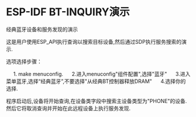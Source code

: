 ESP-IDF BT-INQUIRY演示
======================

经典蓝牙设备和服务发现的演示

这是用户使用ESP_API执行查询以搜索目标设备,然后通过SDP执行服务搜索的演示.

选项选择步骤：

     1. make menuconfig.
     2.进入menuconfig"组件配置",选择"蓝牙"
     3.进入菜单蓝牙,选择“经典蓝牙”,不要选择"从经典BT控制器释放DRAM"
     4.选择你的选择.

程序启动后,设备将开始查询,在设备类字段中搜索主设备类型为"PHONE"的设备. 然后它将取消查询并开始在此远程设备上执行服务发现.